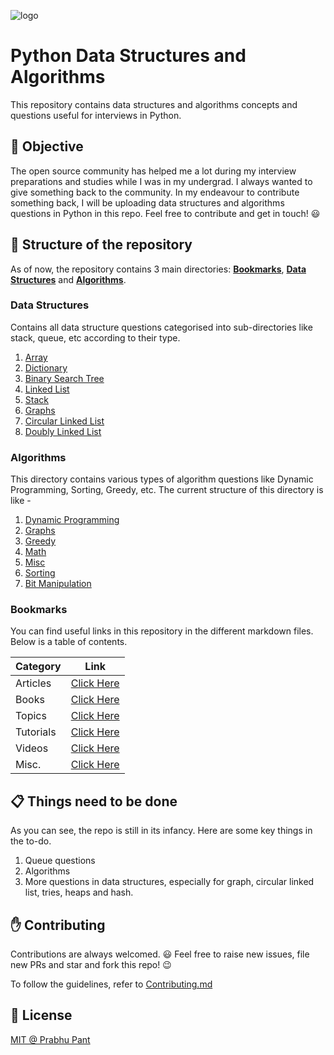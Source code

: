 ![logo](logo/logo.png) 

# Python Data Structures and Algorithms

This repository contains data structures and algorithms concepts and questions useful for interviews in Python.

## :dart: Objective

The open source community has helped me a lot during my interview preparations and studies while I was in my undergrad. I always wanted to give something back to the community. In my endeavour to contribute something back, I will be uploading data structures and algorithms questions in Python in this repo. Feel free to contribute and get in touch! :smiley:

## :file_folder: Structure of the repository

As of now, the repository contains 3 main directories: [**Bookmarks**](bookmarks), [**Data Structures**](data_structures) and [**Algorithms**](algorithms).

### Data Structures

Contains all data structure questions categorised into sub-directories like stack, queue, etc according to their type.

1. [Array](data_structures/array)
2. [Dictionary]()
3. [Binary Search Tree](data_structures/bst)
4. [Linked List](data_structures/linked_list)
5. [Stack](data_structures/stack)
6. [Graphs](data_structures/graphs)
7. [Circular Linked List](data_structures/circular_linked_list)
8. [Doubly Linked List](data_structures/doubly_linked_list)

### Algorithms

This directory contains various types of algorithm questions like Dynamic Programming, Sorting, Greedy, etc. The current structure of this directory is like -

1. [Dynamic Programming](algorithms/dynamic_programming)
2. [Graphs](algorithms/graph)
3. [Greedy](algorithms/greedy)
4. [Math](algorithms/math)
5. [Misc](algorithms/miscellaneous)
6. [Sorting](algorithms/sorting)
7. [Bit Manipulation](algorithms/bit_manipulation)

### Bookmarks

You can find useful links in this repository in the different markdown files. Below is a table of contents.

| Category | Link |
| :-- | :--: |
| Articles | [Click Here](bookmarks/articles.md) |
| Books | [Click Here](bookmarks/books.md) |
| Topics | [Click Here](bookmarks/topics.md) |
| Tutorials | [Click Here](bookmarks/tutorials.md) |
| Videos | [Click Here](bookmarks/videos.md) |
| Misc. | [Click Here](bookmarks/misc.md) |

## :clipboard: Things need to be done

As you can see, the repo is still in its infancy. Here are some key things in the to-do.

1. Queue questions
2. Algorithms
3. More questions in data structures, especially for graph, circular linked list, tries, heaps and hash.

## :raised_hand: Contributing

Contributions are always welcomed. :smiley:
Feel free to raise new issues, file new PRs and star and fork this repo! :wink:

To follow the guidelines, refer to [Contributing.md](CONTRIBUTING.md)

## :page_facing_up: License

[MIT @ Prabhu Pant](LICENSE)
